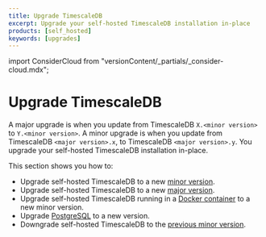```yaml
---
title: Upgrade TimescaleDB
excerpt: Upgrade your self-hosted TimescaleDB installation in-place
products: [self_hosted]
keywords: [upgrades]
---
```


import ConsiderCloud from "versionContent/_partials/_consider-cloud.mdx";

# Upgrade TimescaleDB

A major upgrade is when you update from TimescaleDB `X.<minor version>` to `Y.<minor version>`.
A minor upgrade is when you update from TimescaleDB `<major version>.x`, to TimescaleDB `<major version>.y`.
You upgrade your self-hosted TimescaleDB installation in-place.

<ConsiderCloud />

This section shows you how to:

* Upgrade self-hosted TimescaleDB to a new [minor version][upgrade-minor].
* Upgrade self-hosted TimescaleDB to a new [major version][upgrade-major].
* Upgrade self-hosted TimescaleDB running in a [Docker container][upgrade-docker] to a new minor version.
* Upgrade [PostgreSQL][upgrade-pg] to a new version.
* Downgrade self-hosted TimescaleDB to the [previous minor version][downgrade].

[downgrade]: /self-hosted/:currentVersion:/upgrades/downgrade/
[upgrade-docker]: /self-hosted/:currentVersion:/upgrades/upgrade-docker/
[upgrade-major]: /self-hosted/:currentVersion:/upgrades/major-upgrade/
[upgrade-minor]: /self-hosted/:currentVersion:/upgrades/minor-upgrade/
[upgrade-pg]: /self-hosted/:currentVersion:/upgrades/upgrade-pg/
[upgrade-tshoot]: /self-hosted/:currentVersion:/troubleshooting/

